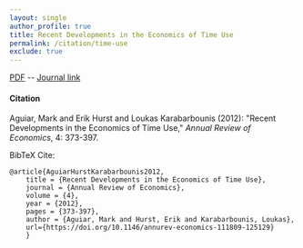 ```yaml
---
layout: single 
author_profile: true 
title: Recent Developments in the Economics of Time Use 
permalink: /citation/time-use
exclude: true
---
```


[PDF](https://markaguiar.github.io/files/timeuse.pdf) -- [Journal link](https://doi.org/10.1146/annurev-economics-111809-125129)
#### Citation

Aguiar, Mark and Erik Hurst and Loukas Karabarbounis (2012): "Recent Developments in the Economics of Time Use," *Annual Review of Economics*, 4: 373-397.



BibTeX Cite:

	@article{AguiarHurstKarabarbounis2012,
		title = {Recent Developments in the Economics of Time Use},
		journal = {Annual Review of Economics},
		volume = {4},
		year = {2012},
		pages = {373-397},
		author = {Aguiar, Mark and Hurst, Erik and Karabarbounis, Loukas},
		url={https://doi.org/10.1146/annurev-economics-111809-125129}
		}